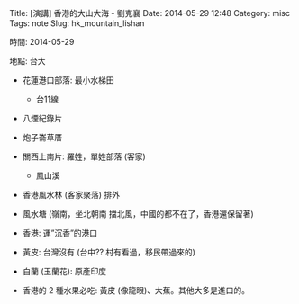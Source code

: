 Title: [演講] 香港的大山大海 - 劉克襄
Date: 2014-05-29 12:48
Category: misc
Tags: note
Slug: hk_mountain_lishan


時間: 2014-05-29

地點: 台大

* 花蓮港口部落: 最小水梯田
   * 台11線
* 八煙紀錄片
* 炮子崙草厝
* 關西上南片: 羅姓，單姓部落 (客家)
   * 鳳山溪

* 香港風水林 (客家聚落) 排外
* 風水塘 (嶺南，坐北朝南 擋北風，中國的都不在了，香港還保留著)
* 香港: 運”沉香”的港口
* 黃皮: 台灣沒有 (台中?? 村有看過，移民帶過來的)
* 白蘭 (玉蘭花): 原產印度

* 香港的 2 種水果必吃: 黃皮 (像龍眼)、大蕉。其他大多是進口的。

